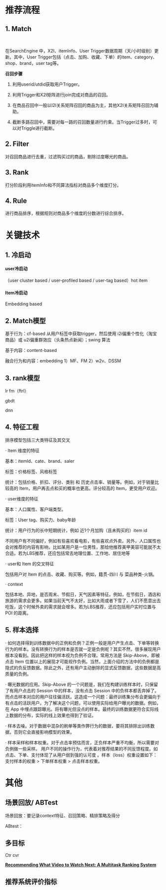 # 推荐流程

## 1.  Match 

​                               

在SearchEngine 中，X2I、itemInfo、User Trigger数据周期（天/小时级别）更新。其中，User Trigger包括（点击、加购、收藏、下单）的item、category、shop、brand，user tag等。

**召回步骤**

1)  利用userid/utdid获取用户Trigger。

2)  利用Trigger和X2I矩阵进行join完成对商品的召回。

3)  在商品召回中一般以I2I关系矩阵召回的商品为主，其他X2I关系矩阵召回为辅助。

4)  截断多路召回中，需要对每一路的召回数量进行约束。当Trigger过多时，可以对Triggle进行截断。

## 2.  Filter

对召回商品进行去重，过滤购买过的商品，剔除过度曝光的商品。

## 3.  Rank

打分阶段利用itemInfo和不同算法指标对商品多个维度打分。

## 4.  Rule

进行商品排序，根据规则对商品多个维度的分数进行综合排序。

# 关键技术

## 1.  冷启动

#### user冷启动

（user cluster based / user-profiled based / user-tag based）hot item

#### Item冷启动

Embedding based 



## 2.  Match模型

基于行为：cf-based 从用户标签中获取trigger，然后使用 i2i偏重个性化（淘宝商品）或 u2i偏重群效应（头条热点新闻）；swing 算法

基于内容：content-based

融合行为和内容：embedding 1）MF、FM 2）w2v、DSSM

## 3.  rank模型

lr fm（ftrl）

gbdt

dnn

 

## 4.  特征工程

排序模型包括三大类特征及其交叉

·   Item 维度的特征

基本：itemId、cate、brand、saler

标签：价格标签、风格标签

统计：包括价格、折扣、评分、类别 和 历史点击率、销量等。例如，对于销量比较高的 Item，用户再去点和买的概率也更高。评分较高的 Item，更受用户欢迎。

·   user维度的特征

基本：人口属性、客户端类型。

标签：User tag、购买力、baby年龄

统计：用户行为的长中短期统计，例如 近1个月加购（且未购买的）item id

不同用户有不同偏好，例如有些喜欢看电影，有些喜欢点外卖。另外，人口属性也会对推荐的内容有影响，比如某用户是一位男性，那给他推荐美甲美容可能就不太合适。若为LBS推荐，还应包括常去地理位置、工作地、居住地等

·   user和 Item 的交叉特征

包括用户对 Item 的点击、收藏、购买等。例如，籍贯-四川 与 菜品种类-火锅。

·   context

包括本地、异地，是否周末、节假日，天气因素等特征。例如，在节假日，酒店和旅游的需求会更多。如果当前天气不太好，比如大雨或者下雪了，人们不愿意出去吃饭，这个时候外卖的需求就会增多。若为LBS推荐，还应包括用户实时位置与 POI 的距离。

## 5.  样本选择

·   如何选择得到训练数据中的正例和负例？正例一般是用户产生点击、下单等转换行为的样本。没有转换行为的样本是否就一定是负例呢？其实不然，很多展现用户根本没看到。因此把这样的样本视为负例不合理。常用方法是 Skip-Above，即被点击 Item 位置以上的展现才可能视作负例。当然，上面介绍的方法中的负例都是隐式的负反馈数据。除此之外，还有用户主动删除的显式反馈数据，这些数据是高质量的负例。

·   曝光数据的应用。Skip-Above 的一个问题是，我们在构建训练样本时，只保留了有用户点击的 Session 中的样本，没有点击 Session 中的负样本都丢弃掉了。而点击样本对应的用户往往偏活跃。这造成一个问题：最终训练集分布会更偏向于有点击的活跃用户。为了解决这个问题，可以使用实际给用户曝光的数据。例如，在 App 中埋点跟踪曝光。将有曝光但没点的样本。最终的训练数据更符合实际线上数据的分布，实际的线上效果也得到了验证。

·   样本去噪。对于数据中混杂的刷单等类作弊行为的数据，要将其排除出训练数据，否则它会直接影响模型的效果。

·   样本采样和样本权重。对于点击率预估而言，正负样本严重不均衡，所以需要对负例做一些采样。 用户不同的操作行为，代表着对推荐结果的不同反馈程度。如点击、下单、支付体现了从用户弱到强的认可度 。样本（loss）权重设置如下：支付样本的权重 > 下单样本权重 > 点击样本权重。

 

 

 

 

 

 

# 其他

## 场景回放/ ABTest

场景回放：要记录context特征、召回策略、精排策略及得分

ABtest：  

 

## 多目标

Ctr cvr

[**Recommending What Video to Watch Next: A Multitask Ranking System**](https://link.zhihu.com/?target=https%3A//dl.acm.org/citation.cfm%3Fid%3D3346997)

 

## 推荐系统评价指标

 

 
